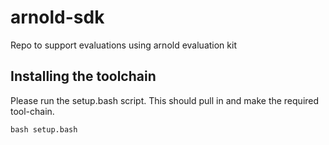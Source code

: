 # arnold-sdk
Repo to support evaluations using arnold evaluation kit
## Installing the toolchain
Please run the setup.bash script.  This should pull in and make the required tool-chain.
~~~
bash setup.bash
~~~

